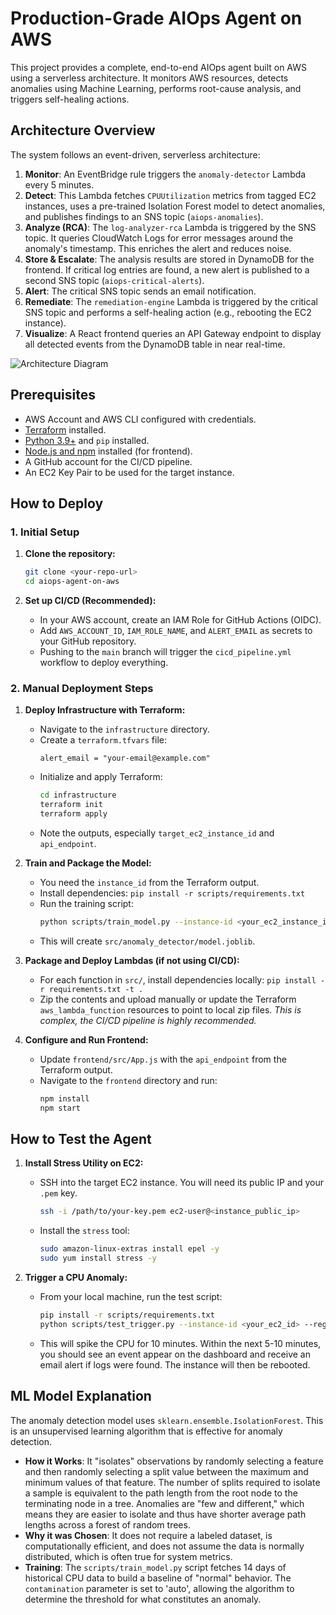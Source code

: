 # Production-Grade AIOps Agent on AWS

This project provides a complete, end-to-end AIOps agent built on AWS using a serverless architecture. It monitors AWS resources, detects anomalies using Machine Learning, performs root-cause analysis, and triggers self-healing actions.

## Architecture Overview

The system follows an event-driven, serverless architecture:

1.  **Monitor**: An EventBridge rule triggers the `anomaly-detector` Lambda every 5 minutes.
2.  **Detect**: This Lambda fetches `CPUUtilization` metrics from tagged EC2 instances, uses a pre-trained Isolation Forest model to detect anomalies, and publishes findings to an SNS topic (`aiops-anomalies`).
3.  **Analyze (RCA)**: The `log-analyzer-rca` Lambda is triggered by the SNS topic. It queries CloudWatch Logs for error messages around the anomaly's timestamp. This enriches the alert and reduces noise.
4.  **Store & Escalate**: The analysis results are stored in DynamoDB for the frontend. If critical log entries are found, a new alert is published to a second SNS topic (`aiops-critical-alerts`).
5.  **Alert**: The critical SNS topic sends an email notification.
6.  **Remediate**: The `remediation-engine` Lambda is triggered by the critical SNS topic and performs a self-healing action (e.g., rebooting the EC2 instance).
7.  **Visualize**: A React frontend queries an API Gateway endpoint to display all detected events from the DynamoDB table in near real-time.

![Architecture Diagram](https://your-image-url/architecture.png) <!-- It's highly recommended to create and link a diagram -->

## Prerequisites

-   AWS Account and AWS CLI configured with credentials.
-   [Terraform](https://learn.hashicorp.com/tutorials/terraform/install-cli) installed.
-   [Python 3.9+](https://www.python.org/downloads/) and `pip` installed.
-   [Node.js and npm](https://nodejs.org/en/download/) installed (for frontend).
-   A GitHub account for the CI/CD pipeline.
-   An EC2 Key Pair to be used for the target instance.

## How to Deploy

### 1. Initial Setup

1.  **Clone the repository:**
    ```bash
    git clone <your-repo-url>
    cd aiops-agent-on-aws
    ```

2.  **Set up CI/CD (Recommended):**
    -   In your AWS account, create an IAM Role for GitHub Actions (OIDC).
    -   Add `AWS_ACCOUNT_ID`, `IAM_ROLE_NAME`, and `ALERT_EMAIL` as secrets to your GitHub repository.
    -   Pushing to the `main` branch will trigger the `cicd_pipeline.yml` workflow to deploy everything.

### 2. Manual Deployment Steps

1.  **Deploy Infrastructure with Terraform:**
    -   Navigate to the `infrastructure` directory.
    -   Create a `terraform.tfvars` file:
        ```hcl
        alert_email = "your-email@example.com"
        ```
    -   Initialize and apply Terraform:
        ```bash
        cd infrastructure
        terraform init
        terraform apply
        ```
    -   Note the outputs, especially `target_ec2_instance_id` and `api_endpoint`.

2.  **Train and Package the Model:**
    -   You need the `instance_id` from the Terraform output.
    -   Install dependencies: `pip install -r scripts/requirements.txt`
    -   Run the training script:
        ```bash
        python scripts/train_model.py --instance-id <your_ec2_instance_id_from_output>
        ```
    -   This will create `src/anomaly_detector/model.joblib`.

3.  **Package and Deploy Lambdas (if not using CI/CD):**
    -   For each function in `src/`, install dependencies locally: `pip install -r requirements.txt -t .`
    -   Zip the contents and upload manually or update the Terraform `aws_lambda_function` resources to point to local zip files. *This is complex, the CI/CD pipeline is highly recommended.*

4.  **Configure and Run Frontend:**
    -   Update `frontend/src/App.js` with the `api_endpoint` from the Terraform output.
    -   Navigate to the `frontend` directory and run:
        ```bash
        npm install
        npm start
        ```

## How to Test the Agent

1.  **Install Stress Utility on EC2:**
    -   SSH into the target EC2 instance. You will need its public IP and your `.pem` key.
        ```bash
        ssh -i /path/to/your-key.pem ec2-user@<instance_public_ip>
        ```
    -   Install the `stress` tool:
        ```bash
        sudo amazon-linux-extras install epel -y
        sudo yum install stress -y
        ```

2.  **Trigger a CPU Anomaly:**
    -   From your local machine, run the test script:
        ```bash
        pip install -r scripts/requirements.txt
        python scripts/test_trigger.py --instance-id <your_ec2_id> --region <your_aws_region> --key-file /path/to/your-key.pem
        ```
    -   This will spike the CPU for 10 minutes. Within the next 5-10 minutes, you should see an event appear on the dashboard and receive an email alert if logs were found. The instance will then be rebooted.

## ML Model Explanation

The anomaly detection model uses `sklearn.ensemble.IsolationForest`. This is an unsupervised learning algorithm that is effective for anomaly detection.

-   **How it Works**: It "isolates" observations by randomly selecting a feature and then randomly selecting a split value between the maximum and minimum values of that feature. The number of splits required to isolate a sample is equivalent to the path length from the root node to the terminating node in a tree. Anomalies are "few and different," which means they are easier to isolate and thus have shorter average path lengths across a forest of random trees.
-   **Why it was Chosen**: It does not require a labeled dataset, is computationally efficient, and does not assume the data is normally distributed, which is often true for system metrics.
-   **Training**: The `scripts/train_model.py` script fetches 14 days of historical CPU data to build a baseline of "normal" behavior. The `contamination` parameter is set to 'auto', allowing the algorithm to determine the threshold for what constitutes an anomaly.